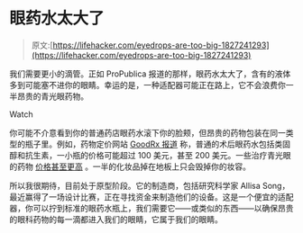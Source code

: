 # 眼药水太大了

> 原文:[https://lifehacker.com/eyedrops-are-too-big-1827241293](https://lifehacker.com/eyedrops-are-too-big-1827241293)

我们需要更小的滴管。正如 ProPublica 报道的那样，眼药水太大了，含有的液体多到可能塞不进你的眼睛。幸运的是，一种适配器可能正在路上，它不会浪费你一半昂贵的青光眼药物。

Watch

你可能不介意看到你的普通药店眼药水滚下你的脸颊，但昂贵的药物包装在同一类型的瓶子里。例如，药物定价网站 [GoodRx 报道](https://www.goodrx.com/blog/eye-drops-expensive/) 称，普通的术后眼药水包括类固醇和抗生素，一小瓶的价格可能超过 100 美元，甚至 200 美元。一些治疗青光眼的药物 [价格甚至更高](https://www.goodrx.com/glaucoma/drugs) 。一半的化妆品掉在地板上只会毁掉你的妆容。

所以我很期待，目前处于原型阶段。它的制造商，包括研究科学家 Allisa Song，最近赢得了一场设计比赛，正在寻找资金来制造他们的设备。这是一个便宜的适配器，你可以拧到标准的眼药水瓶上，我们需要它——或类似的东西——以确保昂贵的眼科药物的每一滴都进入我们的眼睛，它属于我们的眼睛。